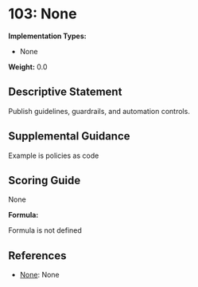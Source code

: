 # 103: None

**Implementation Types:**

- None

**Weight:** 0.0

## Descriptive Statement

Publish guidelines, guardrails, and automation controls.

## Supplemental Guidance

Example is policies as code

## Scoring Guide

None

**Formula:**

Formula is not defined

## References

- [None](None): None

